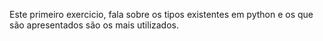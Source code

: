 Este primeiro exercicio, fala sobre os tipos existentes em python e os que são apresentados são os mais utilizados.
